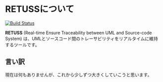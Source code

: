 # RETUSSについて

[![Build Status](https://travis-ci.org/Morichan/Retuss.svg?branch=dev-installTravisCI)](https://travis-ci.org/Morichan/Retuss)

__RETUSS__ (Real-time Ensure Traceability between UML and Source-code System) は、UMLとソースコード間のトレーサビリティをリアルタイムに維持するツールです。

## 言い訳

現在は何もありませんが、これから少しずつ大きくしていこうと思います。